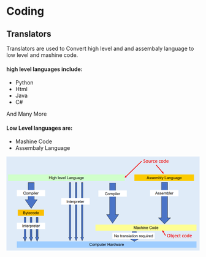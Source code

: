 # Coding

## Translators

Translators are used to Convert high level and and assembaly language to low level and mashine code.

#### high level languages include:
- Python
- Html
- Java
- C#

And Many More

#### Low Level languages are: 
- Mashine Code
- Assembaly Language


<p align="left">
	<img src="files/translator.jpg">
</p>
